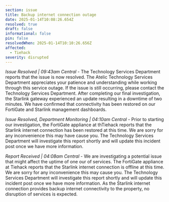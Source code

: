 ```yaml
---
section: issue
title: Backup internet connection outage
date: 2025-01-14T10:08:26.654Z
resolved: true
draft: false
informational: false
pin: false
resolvedWhen: 2025-01-14T10:10:26.656Z
affected:
  - Tiehack
severity: disrupted
---
```

*Issue Resolved | 09:43am Central* - The Technology Services Department reports that the issue is now resolved. The Atelic Technology Services Department appreciates your patience and understanding while working through this service outage. If the issue is still occurring, please contact the Technology Services Department. After completing our final investigation, the Starlink gateway experienced an update resulting in a downtime of two minutes. We have confirmed that connectivity has been restored on our FortiGate and Starlink management dashboards.

*Issue Resolved, Department Monitoring | 04:10am Central* - Prior to starting our investigation, the FortiGate appliance at thTiehack reports that the Starlink internet connection has been restored at this time. We are sorry for any inconvenience this may have cause you. The Technology Services Department will investigate this report shortly and will update this incident post once we have more information.

*Report Received | 04:08am Central* - We are investigating a potential issue that might affect the uptime of one our of services. The FortiGate appliance at Tiehack reports that the Starlink internet connection is offline at this time. We are sorry for any inconvenience this may cause you. The Technology Services Department will investigate this report shortly and will update this incident post once we have more information. As the Starlink internet  connection provides backup internet connectivity to the property, no disruption of services is expected.